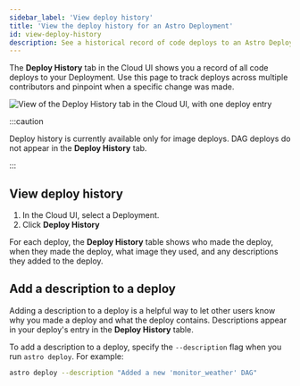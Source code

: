```yaml
---
sidebar_label: 'View deploy history'
title: 'View the deploy history for an Astro Deployment'
id: view-deploy-history
description: See a historical record of code deploys to an Astro Deployment.
---
```


The **Deploy History** tab in the Cloud UI shows you a record of all code deploys to your Deployment. Use this page to track deploys across multiple contributors and pinpoint when a specific change was made.

![View of the Deploy History tab in the Cloud UI, with one deploy entry](/img/docs/deploy-history.png)

:::caution

Deploy history is currently available only for image deploys. DAG deploys do not appear in the **Deploy History** tab.

:::

## View deploy history

1. In the Cloud UI, select a Deployment.
2. Click **Deploy History**

For each deploy, the **Deploy History** table shows who made the deploy, when they made the deploy, what image they used, and any descriptions they added to the deploy. 

## Add a description to a deploy

Adding a description to a deploy is a helpful way to let other users know why you made a deploy and what the deploy contains. Descriptions appear in your deploy's entry in the **Deploy History** table.

To add a description to a deploy, specify the `--description` flag when you run `astro deploy`. For example:

```bash
astro deploy --description "Added a new 'monitor_weather' DAG"
```
